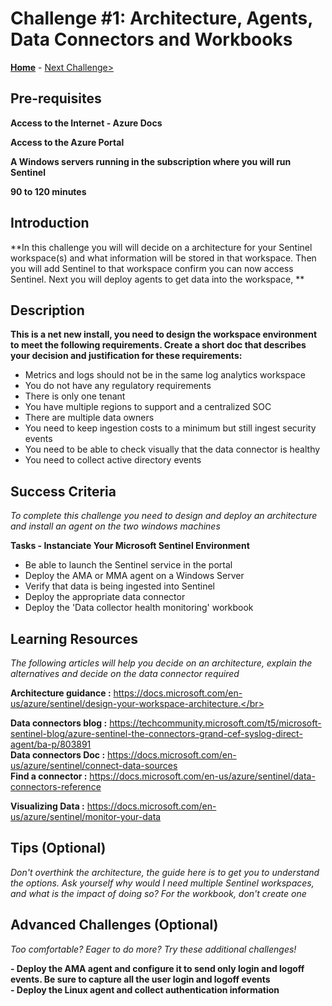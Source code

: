# Challenge #1:  Architecture, Agents, Data Connectors and Workbooks </br>

**[Home](../README.md)** - [Next Challenge>](./Challenge-02.md)

## Pre-requisites 


**Access to the Internet - Azure Docs**

**Access to the Azure Portal** 

**A Windows servers running in the subscription where you will run Sentinel**

**90 to 120 minutes**



## Introduction 


**In this challenge you will will decide on a architecture for your Sentinel workspace(s) and what information will be stored in that workspace.  Then you will add Sentinel to that workspace confirm you can now access Sentinel.  Next you will deploy agents to get data into the workspace, ** 



## Description

**This is a net new install, you need to design the workspace environment to meet the following requirements. Create a short doc that describes your decision and justification for these requirements:** <br>
- Metrics and logs should not be in the same log analytics workspace
- You do not have any regulatory requirements
- There is only one tenant
- You have multiple regions to support and a centralized SOC
- There are multiple data owners
- You need to keep ingestion costs to a minimum but still ingest security events
- You need to be able to check visually that the data connector is healthy
- You need to collect active directory events


## Success Criteria

*To complete this challenge you need to design and deploy an architecture and install an agent on the two windows machines*

**Tasks - Instanciate Your Microsoft Sentinel Environment**
- Be able to launch the Sentinel service in the portal
- Deploy the AMA or MMA agent on a Windows Server
- Verify that data is being ingested into Sentinel
- Deploy the appropriate data connector
- Deploy the 'Data collector health monitoring' workbook



## Learning Resources

*The following articles will help you decide on an architecture, explain the alternatives and decide on the data connector required*

**Architecture guidance :** https://docs.microsoft.com/en-us/azure/sentinel/design-your-workspace-architecture.</br>

**Data connectors blog  :** https://techcommunity.microsoft.com/t5/microsoft-sentinel-blog/azure-sentinel-the-connectors-grand-cef-syslog-direct-agent/ba-p/803891 </br>
**Data connectors Doc   :** https://docs.microsoft.com/en-us/azure/sentinel/connect-data-sources </br>
**Find a connector      :** https://docs.microsoft.com/en-us/azure/sentinel/data-connectors-reference </br>

**Visualizing Data      :** https://docs.microsoft.com/en-us/azure/sentinel/monitor-your-data </br>


## Tips (Optional)

*Don't overthink the architecture, the guide here is to get you to understand the options. Ask yourself why would I need multiple Sentinel workspaces, and what is the impact of doing so?*
*For the workbook, don't create one*

## Advanced Challenges (Optional)

*Too comfortable?  Eager to do more?  Try these additional challenges!*

**- Deploy the AMA agent and configure it to send only login and logoff events.  Be sure to capture all the user login and logoff events** </br>
**- Deploy the Linux agent and collect authentication information**


